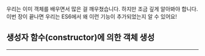 우리는 이미 객체를 배우면서 많은 걸 깨우쳤습니다. 하지만 조금 깊게 알아봐야 합니다. 이번 장이 끝나면 우리는 ES6에서 왜 이런 기능이 추가되었는지 알 수 있어요!

## 생성자 함수(constructor)에 의한 객체 생성

<hr>
<br>
